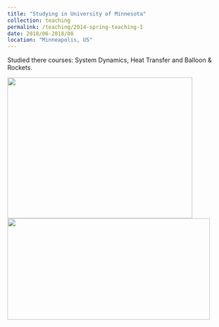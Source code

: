 ```yaml
---
title: "Studying in University of Minnesota"
collection: teaching
permalink: /teaching/2014-spring-teaching-1
date: 2018/06-2018/08
location: "Minneapolis, US"
---
```


Studied there courses: System Dynamics, Heat Transfer and Balloon & Rockets. 

 <img src='https://Yp12138.github.io/Yp12138.github.io/images/us1.png' style='width: 420px; height: 320px;'> 
<img src='https://jingyu198.github.io/jingyu.github.io/images/img1.png' style='width: 460px; height: 230px;'> 
